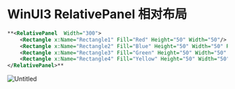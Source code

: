 # WinUI3 RelativePanel 相对布局

```xml
**<RelativePanel  Width="300">
    <Rectangle x:Name="Rectangle1" Fill="Red" Height="50" Width="50"/>
    <Rectangle x:Name="Rectangle2" Fill="Blue" Height="50" Width="50" RelativePanel.RightOf="Rectangle1" Margin="8,0,0,0"/>
    <Rectangle x:Name="Rectangle3" Fill="Green" Height="50" Width="50" RelativePanel.AlignRightWithPanel="True"/>
    <Rectangle x:Name="Rectangle4" Fill="Yellow" Height="50" Width="50" RelativePanel.Below="Rectangle3" RelativePanel.AlignHorizontalCenterWith="Rectangle3" Margin="0,8,0,0"/>
</RelativePanel>**
```

![Untitled](WinUI3%20RelativePanel%20%E7%9B%B8%E5%AF%B9%E5%B8%83%E5%B1%80%20ce5174f7d1f9407ea705784c1b521057/Untitled.png)
